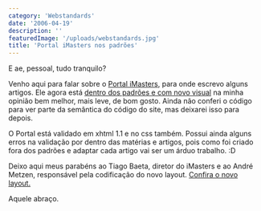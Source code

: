 ```yaml
---
category: 'Webstandards'
date: '2006-04-19'
description: ''
featuredImage: '/uploads/webstandards.jpg'
title: 'Portal iMasters nos padrões'
---
```


E ae, pessoal, tudo tranquilo?

Venho aqui para falar sobre o [Portal iMasters](http://www.imasters.com.br), para onde escrevo alguns artigos. Ele agora está [dentro dos padrões e com novo visual](http://www.maujor.com/blog/2006/04/19/imasters/) na minha opinião bem melhor, mais leve, de bom gosto. Ainda não conferi o código para ver parte da semântica do código do site, mas deixarei isso para depois.

O Portal está validado em xhtml 1.1 e no css também. Possui ainda alguns erros na validação por dentro das matérias e artigos, pois como foi criado fora dos padrões e adaptar cada artigo vai ser um árduo trabalho. :D

Deixo aqui meus parabéns ao Tiago Baeta, diretor do iMasters e ao André Metzen, responsável pela codificação do novo layout. [Confira o novo layout.](http://www.imasters.com.br)

Aquele abraço.
